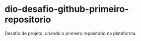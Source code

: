 # dio-desafio-github-primeiro-repositorio
Desafio de projeto, criando o primeiro repositório na plataforma.
